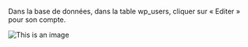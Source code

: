 Dans la base de données, dans la table wp_users, cliquer sur « Editer » pour son compte. 

![This is an image](https://kb.planethoster.com/wp-content/uploads/2021/08/changermotdepassewp3.png)

